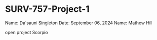 # SURV-757-Project-1

Name: Da'sauni Singleton
Date: September 06, 2024
Name: Mathew Hill

open project
Scorpio
